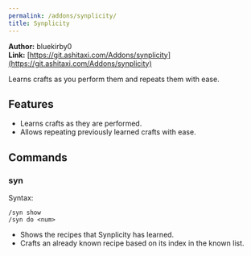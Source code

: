```yaml
---
permalink: /addons/synplicity/
title: Synplicity
---
```


**Author:** bluekirby0<br/>
**Link:** [https://git.ashitaxi.com/Addons/synplicity](https://git.ashitaxi.com/Addons/synplicity)

Learns crafts as you perform them and repeats them with ease.

## Features

  * Learns crafts as they are performed.
  * Allows repeating previously learned crafts with ease.

## Commands

### syn
Syntax:
```
/syn show
/syn do <num>
```
  * Shows the recipes that Synplicity has learned.
  * Crafts an already known recipe based on its index in the known list.